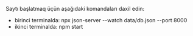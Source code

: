 Saytı başlatmaq üçün aşağıdaki komandaları daxil edin:

- birinci terminalda: npx json-server --watch data/db.json --port 8000
- ikinci terminalda: npm start
